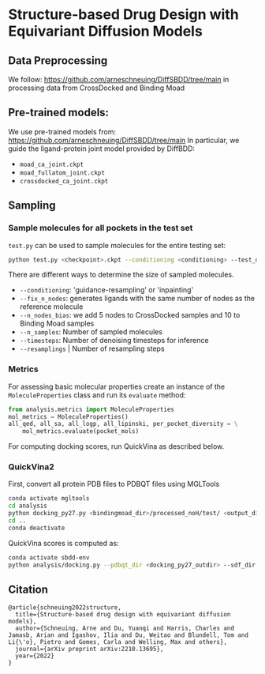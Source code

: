 # Structure-based Drug Design with Equivariant Diffusion Models

## Data Preprocessing
We follow: https://github.com/arneschneuing/DiffSBDD/tree/main in processing data from CrossDocked and Binding Moad

## Pre-trained models:
We use pre-trained models from: https://github.com/arneschneuing/DiffSBDD/tree/main
In particular, we guide the ligand-protein joint model provided by DiffBDD:
- `moad_ca_joint.ckpt`
- `moad_fullatom_joint.ckpt`
- `crossdocked_ca_joint.ckpt`


## Sampling

### Sample molecules for all pockets in the test set
`test.py` can be used to sample molecules for the entire testing set:
```bash
python test.py <checkpoint>.ckpt --conditioning <conditioning> --test_dir <bindingmoad_dir>/processed_noH/test/ --outdir <output_dir> --sanitize
```
There are different ways to determine the size of sampled molecules. 
- `--conditioning`: 'guidance-resampling' or 'inpainting'
- `--fix_n_nodes`: generates ligands with the same number of nodes as the reference molecule
- `--n_nodes_bias`: we add 5 nodes to CrossDocked samples and 10 to Binding Moad samples
- `--n_samples`: Number of sampled molecules
- `--timesteps`: Number of denoising timesteps for inference 
- `--resamplings` | Number of resampling steps 


### Metrics
For assessing basic molecular properties create an instance of the `MoleculeProperties` class and run its `evaluate` method:
```python
from analysis.metrics import MoleculeProperties
mol_metrics = MoleculeProperties()
all_qed, all_sa, all_logp, all_lipinski, per_pocket_diversity = \
    mol_metrics.evaluate(pocket_mols)
```

For computing docking scores, run QuickVina as described below. 

### QuickVina2
First, convert all protein PDB files to PDBQT files using MGLTools
```bash
conda activate mgltools
cd analysis
python docking_py27.py <bindingmoad_dir>/processed_noH/test/ <output_dir> bindingmoad
cd ..
conda deactivate
```
QuickVina scores is computed as:
```bash
conda activate sbdd-env
python analysis/docking.py --pdbqt_dir <docking_py27_outdir> --sdf_dir <test_outdir> --out_dir <qvina_outdir> --write_csv --write_dict
```

## Citation
```
@article{schneuing2022structure,
  title={Structure-based drug design with equivariant diffusion models},
  author={Schneuing, Arne and Du, Yuanqi and Harris, Charles and Jamasb, Arian and Igashov, Ilia and Du, Weitao and Blundell, Tom and Li{\'o}, Pietro and Gomes, Carla and Welling, Max and others},
  journal={arXiv preprint arXiv:2210.13695},
  year={2022}
}
```
